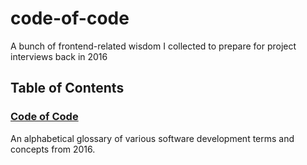 # code-of-code

A bunch of frontend-related wisdom I collected to prepare for project interviews back in 2016

## Table of Contents

### [Code of Code](https://github.com/nth-erik/code-of-code/blob/master/OOP-basics.md)

An alphabetical glossary of various software development terms and concepts from 2016.

